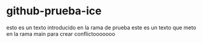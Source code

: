# github-prueba-ice
esto es un texto introducido en la rama de prueba
este es un texto que meto en la rama main para crear conflictooooooo

